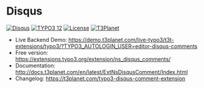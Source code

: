 # Disqus

  [![Disqus](https://img.shields.io/badge/stable-v13.0.1-green?style=flat-square)](https://github.com/nitsan-technologies/ns_disqus_comments/tree/13.0.1) [![TYPO3 12](https://img.shields.io/badge/TYPO3-12-orange.svg?style=flat-square)](https://get.typo3.org/version/13) [![License](https://img.shields.io/badge/license-GPL--3.0-orange?style=flat-square)](https://www.gnu.org/licenses/gpl-3.0.en.html) [![T3Planet](https://img.shields.io/badge/T3Planet-Disqus-50b99a?style=flat-square)](https://t3planet.com/typo3-disqus-comment-extension)

- Live Backend Demo: https://demo.t3planet.com/live-typo3/t3t-extensions/typo3/?TYPO3_AUTOLOGIN_USER=editor-disqus-comments
- Free version: https://extensions.typo3.org/extension/ns_disqus_comments/
- Documentation: http://docs.t3planet.com/en/latest/ExtNsDisqusComment/Index.html
- Changelog: https://t3planet.com/typo3-disqus-comment-extension
